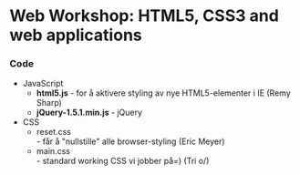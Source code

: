 <h1>Web Workshop: HTML5, CSS3 and web applications</h1>

<h3>Code</h3>
<ul>
	<li>
		JavaScript
		<ul>
			<li>
				<strong>html5.js</strong> - for å aktivere styling av nye HTML5-elementer i IE (Remy Sharp)
			</li>
			<li>
				<strong>jQuery-1.5.1.min.js</strong> - jQuery
			</li>
		</ul>
	</li>
	<li>
		CSS
		<ul>
			<li>reset.css</li> - får å "nullstille" alle browser-styling (Eric Meyer)</li>
			<li>main.css</li> - standard working CSS vi jobber på=) (Tri o/)
		</ul>
	</li>
	
</ul>

